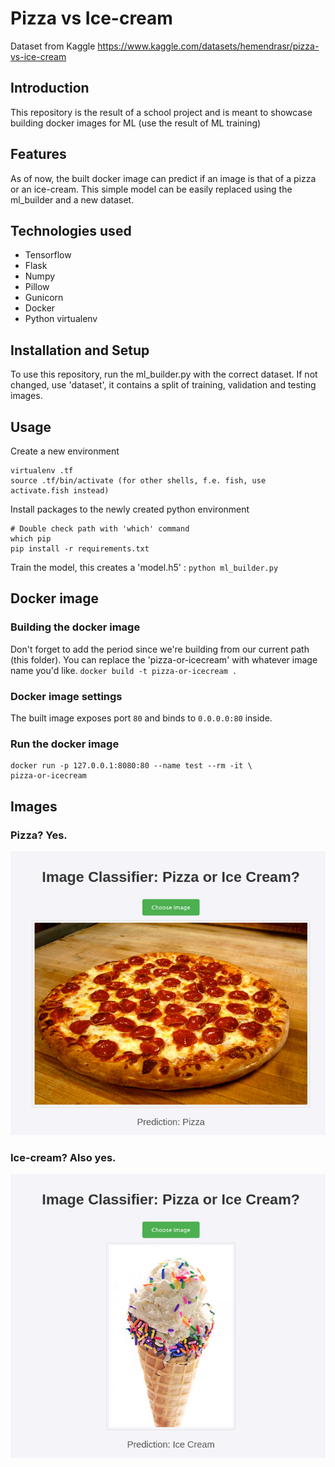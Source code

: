 # Pizza vs Ice-cream

Dataset from Kaggle
<https://www.kaggle.com/datasets/hemendrasr/pizza-vs-ice-cream>

## Introduction
This repository is the result of a school project and is meant to showcase building docker images for ML (use the result of ML training)

## Features
As of now, the built docker image can predict if an image is that of a pizza or an ice-cream. This simple model can be easily replaced using the ml_builder and a new dataset.

## Technologies used
- Tensorflow
- Flask
- Numpy
- Pillow
- Gunicorn
- Docker
- Python virtualenv

## Installation and Setup
To use this repository, run the ml_builder.py with the correct dataset. If not changed, use 'dataset', it contains a split of training, validation and testing images. 

## Usage
Create a new environment
```
virtualenv .tf
source .tf/bin/activate (for other shells, f.e. fish, use activate.fish instead)
```
Install packages to the newly created python environment
```
# Double check path with 'which' command
which pip
pip install -r requirements.txt
```
Train the model, this creates a 'model.h5' :
`python ml_builder.py`

## Docker image
### Building the docker image
Don't forget to add the period since we're building from our current path (this folder). You can replace the 'pizza-or-icecream' with whatever image name you'd like.
`docker build -t pizza-or-icecream .`

### Docker image settings
The built image exposes port `80` and binds to `0.0.0.0:80` inside.

### Run the docker image
```
docker run -p 127.0.0.1:8080:80 --name test --rm -it \
pizza-or-icecream
```

## Images
### Pizza? Yes.
![Pizza](images/pizza.png)
### Ice-cream? Also yes.
![Ice Cream](images/icecream.png)